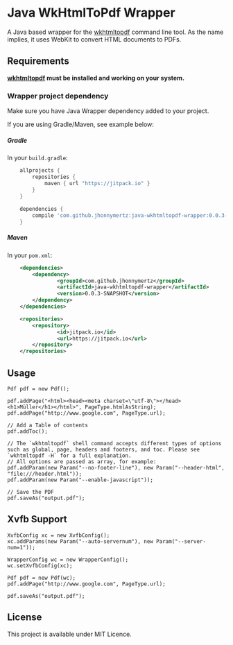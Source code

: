Java WkHtmlToPdf Wrapper
=========

A Java based wrapper for the [wkhtmltopdf](http://wkhtmltopdf.org/) command line tool. As the name implies, it uses WebKit to convert HTML documents to PDFs.

Requirements
------------
**[wkhtmltopdf](http://wkhtmltopdf.org/) must be installed and working on your system.**

### Wrapper project dependency
Make sure you have Java Wrapper dependency added to your project.

If you are using Gradle/Maven, see example below:

##### Gradle
In your `build.gradle`:
```groovy
	allprojects {
		repositories {
			maven { url "https://jitpack.io" }
		}
	}
	
	dependencies {
		compile 'com.github.jhonnymertz:java-wkhtmltopdf-wrapper:0.0.3-SNAPSHOT'
	}
```

##### Maven
In your `pom.xml`:
```xml
	<dependencies>
		<dependency>
				<groupId>com.github.jhonnymertz</groupId>
				<artifactId>java-wkhtmltopdf-wrapper</artifactId>
				<version>0.0.3-SNAPSHOT</version>
		</dependency>
	</dependencies>

	<repositories>
		<repository>
				<id>jitpack.io</id>
				<url>https://jitpack.io</url>
		</repository>
	</repositories>
```

Usage
------------
```
Pdf pdf = new Pdf();

pdf.addPage("<html><head><meta charset=\"utf-8\"></head><h1>Müller</h1></html>", PageType.htmlAsString);
pdf.addPage("http://www.google.com", PageType.url);

// Add a Table of contents
pdf.addToc();

// The `wkhtmltopdf` shell command accepts different types of options such as global, page, headers and footers, and toc. Please see `wkhtmltopdf -H` for a full explanation.
// All options are passed as array, for example:
pdf.addParam(new Param("--no-footer-line"), new Param("--header-html", "file:///header.html"));
pdf.addParam(new Param("--enable-javascript"));

// Save the PDF
pdf.saveAs("output.pdf");
```

Xvfb Support
------------
```
XvfbConfig xc = new XvfbConfig();
xc.addParams(new Param("--auto-servernum"), new Param("--server-num=1"));

WrapperConfig wc = new WrapperConfig();
wc.setXvfbConfig(xc);

Pdf pdf = new Pdf(wc);
pdf.addPage("http://www.google.com", PageType.url);

pdf.saveAs("output.pdf");
```

License
------------
This project is available under MIT Licence.
